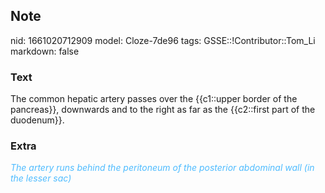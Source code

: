 ## Note
nid: 1661020712909
model: Cloze-7de96
tags: GSSE::!Contributor::Tom_Li
markdown: false

### Text
<div>
  The common hepatic artery passes over the {{c1::upper border of
  the pancreas}}, downwards and to the right as far as the
  {{c2::first part of the duodenum}}.
</div>

### Extra
<i><font color="#4FBCFF">The artery runs behind the peritoneum of
the posterior abdominal wall (in the lesser sac)</font></i>
